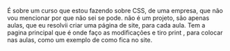 É sobre um curso que estou fazendo sobre CSS, de uma empresa, que não vou mencionar por que não sei se pode.
não é um projeto, são apenas aulas, que eu resolvii criar uma página de site, para cada aula.
Tem  a pagina principal que é onde faço as modificações e tiro print , para colocar nas aulas, como um  exemplo de como fica no site. 

